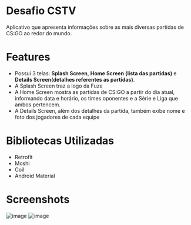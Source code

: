# Desafio CSTV
Aplicativo que apresenta informações sobre as mais diversas partidas de CS:GO ao redor do mundo. 

# Features
- Possui 3 telas: **Splash Screen**, **Home Screen (lista das partidas)** e **Details Screen(detalhes referentes as partidas)**.
- A Splash Screen traz a logo da Fuze
- A Home Screen mostra as partidas de CS:GO a partir do dia atual, informando data e horário, os times oponentes e a Série e Liga que ambos pertencem.
- A Details Screen, além dos detalhes da partida, também exibe nome e foto dos jogadores de cada equipe

# Bibliotecas Utilizadas
- Retrofit
- Moshi
- Coil
- Android Material

# Screenshots
![image](https://user-images.githubusercontent.com/55294557/176062556-f6ef1a7e-14f8-4119-a0d9-896c4a0c143e.png)
![image](https://user-images.githubusercontent.com/55294557/176062639-515d1d3d-ff47-4283-af4c-454d6b9280ec.png)

